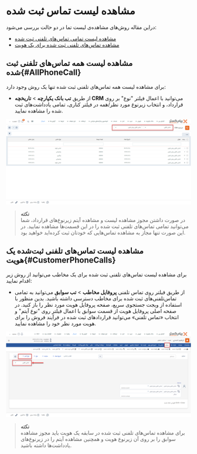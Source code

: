 # مشاهده لیست تماس‌ ثبت شده
دراین مقاله روش‌های مشاهده‌ی لیست تما در دو حالت بررسی می‌شود:<br>
- [مشاهده لیست تمامی تماس‌های تلفنی ثبت شده](#AllPhoneCall)
- [مشاهده تماس‌های تلفنی ثبت شده برای یک هویت](#CustomerPhoneCalls)

## مشاهده لیست همه تماس‌های تلفنی ثبت شده{#AllPhoneCall}
برای مشاهده لیست همه تماس‌های تلفنی ثبت شده تنها یک روش وجود دارد:

- از طریق **تب بانک یکپارچه** > **تاریخچه CRM**  می‌توانید با اعمال فیلتر "نوع" بر روی قرارداد، و انتخاب زیرنوع مورد نظر/همه در فیلتر کناری، تمامی یادداشت‌های ثبت شده را مشاهده نمایید.

![مسیر اول نمایش لیست تماس‌های تلفنی ثبت شده ](./Images/all-phonecall-list-method1.2.8.3.png)

> **نکته**<br>
> در صورت داشتن مجوز مشاهده لیست و مشاهده آیتم زیرنوع‌های قرارداد، شما می‌توانید تمامی تماس‌های تلفنی ثبت شده را در این قسمت‌ها مشاهده نمایید. در این صورت تنها مجاز به مشاهده تماس‌هایی که خودتان ثبت کرده‌اید خواهید بود.<br>

## مشاهده لیست تماس‌های تلفنی ثبت‌شده یک هویت{#CustomerPhoneCalls}
برای مشاهده لیست تماس‌های تلفنی ثبت شده برای یک مخاطب می‌توانید از روش زیر اقدام نمایید:<br>

- از طریق فیلتر روی تماس تلفنی **پروفایل مخاطب** > **تب سوابق** می‌توانید به تمامی تماس‌تلفنی‌های ثبت شده برای مخاطب دسترسی داشته باشید. بدین منظور با استفاده از ویجت جستجوی سریع، صفحه پروفایل هویت مورد نظر را باز کنید. در صفحه اصلی پروفایل هویت از قسمت سوابق  با اعمال فیلتر روی "نوع آیتم" و انتخاب «تماس تلفنی» می‌توانید قرارداد‌های ثبت شده در فرآیند فروش را برای هویت مورد نظر خود را مشاهده نمایید.<br>

![مسیر اول نمایش لیست تماس‌های تلفنی ثبت شده یک هویت ](./Images/customer-phonecall-list-method1-2.8.3.png)

> **نکته**<br>
> برای مشاهده تماس‌های تلفنی ثبت شده در سابقه یک هویت باید مجوز مشاهده سوابق را بر روی آن زیرنوع هویت و همچنین مشاهده آیتم را در زیرنوع‌های یادداشت‌ها داشته باشید. <br>